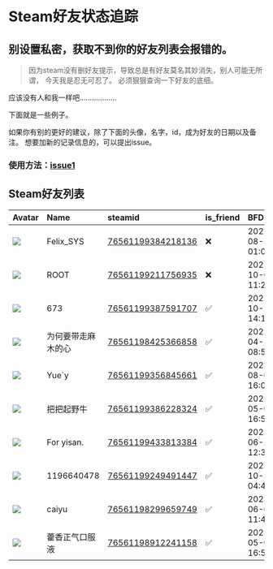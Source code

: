 # Steam好友状态追踪
## 别设置私密，获取不到你的好友列表会报错的。

> 因为steam没有删好友提示，导致总是有好友莫名其妙消失，别人可能无所谓，
> 今天我是忍无可忍了。 必须狠狠查询一下好友的底细。

应该没有人和我一样吧………………

下面就是一些例子。

如果你有别的更好的建议，除了下面的头像，名字，id，成为好友的日期以及备注。 想要加新的记录信息的，可以提出issue。

### 使用方法：[issue1](https://github.com/systemannounce/SteamFriends/issues/1)

## Steam好友列表

| Avatar                                                                            | Name       | steamid                                                                     | is_friend   | BFD                 | Remark   | removed_time        |
|:----------------------------------------------------------------------------------|:-----------|:----------------------------------------------------------------------------|:------------|:--------------------|:---------|:--------------------|
| ![](https://avatars.steamstatic.com/d41abd4be0b3769e1919802da758591a11639b13.jpg) | Felix_SYS  | [76561199384218136](https://steamcommunity.com/profiles/76561199384218136/) | ❌           | 2022-08-14 01:06:38 |          | 2025-06-17 20:32:14 |
| ![](https://avatars.steamstatic.com/ef15d4fa577672454e11c4dc5fbfa9fc71722ede.jpg) | ROOT       | [76561199211756935](https://steamcommunity.com/profiles/76561199211756935/) | ❌           | 2021-10-02 11:23:03 |          | 2025-06-17 20:32:14 |
| ![](https://avatars.steamstatic.com/562853c6edbe867c68e96d023dbdedece13d3145.jpg) | 673        | [76561199387591707](https://steamcommunity.com/profiles/76561199387591707/) | ✅           | 2022-10-22 14:15:44 |          |                     |
| ![](https://avatars.steamstatic.com/de657fe0a9d572c0a9661344c82da615b84fe826.jpg) | 为何要带走麻木的心  | [76561198425366858](https://steamcommunity.com/profiles/76561198425366858/) | ✅           | 2022-04-10 08:51:37 |          |                     |
| ![](https://avatars.steamstatic.com/919959185ea6d6783b496a099f077f58c1311489.jpg) | Yue`y      | [76561199356845661](https://steamcommunity.com/profiles/76561199356845661/) | ✅           | 2023-08-02 16:02:35 |          |                     |
| ![](https://avatars.steamstatic.com/5f881eb4c9532549162cbcd4b1c59392363463a4.jpg) | 把把起野牛      | [76561199386228324](https://steamcommunity.com/profiles/76561199386228324/) | ✅           | 2023-05-05 16:59:28 |          |                     |
| ![](https://avatars.steamstatic.com/f2eca8d585fdc2d0d5e7abd8c22437506a89642c.jpg) | For yisan. | [76561199433813384](https://steamcommunity.com/profiles/76561199433813384/) | ✅           | 2023-06-21 12:37:55 |          |                     |
| ![](https://avatars.steamstatic.com/fef49e7fa7e1997310d705b2a6158ff8dc1cdfeb.jpg) | 1196640478 | [76561199249491447](https://steamcommunity.com/profiles/76561199249491447/) | ✅           | 2022-10-22 04:47:08 |          |                     |
| ![](https://avatars.steamstatic.com/370f8237260cf0dcc2b6d517fa964412581ad5fa.jpg) | caiyu      | [76561198299659749](https://steamcommunity.com/profiles/76561198299659749/) | ✅           | 2023-06-05 11:46:03 |          |                     |
| ![](https://avatars.steamstatic.com/4ffa8dadca3336f34295a8d3d2a7a84789f083cd.jpg) | 藿香正气口服液    | [76561198912241158](https://steamcommunity.com/profiles/76561198912241158/) | ✅           | 2023-05-05 16:59:27 |          |                     |